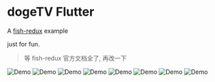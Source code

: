 # dogeTV Flutter

A [fish-redux](https://github.com/alibaba/fish-redux) example

just for fun.

> 等 fish-redux 官方文档全了, 再改一下

![Demo](./screenshots/1.png)
![Demo](./screenshots/2.png)
![Demo](./screenshots/3.png)
![Demo](./screenshots/4.png)
![Demo](./screenshots/5.png)
![Demo](./screenshots/6.png)
![Demo](./screenshots/7.png)
![Demo](./screenshots/8.png)


